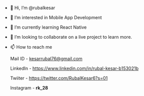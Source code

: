 - 👋 Hi, I’m @rubalkesar
- 👀 I’m interested in Mobile App Development
- 🌱 I’m currently learning React Native
- 💞️ I’m looking to collaborate on a live project to learn more. 
- 📫 How to reach me 

  Mail ID - kesarrubal76@gmail.com

  LinkedIn - https://www.linkedin.com/in/rubal-kesar-b153021b

  Twiiter - https://twitter.com/RubalKesar6?s=01

  Instagram - __rk_28__

<!---
rubalkesar/rubalkesar is a ✨ special ✨ repository because its `README.md` (this file) appears on your GitHub profile.
You can click the Preview link to take a look at your changes.
--->
